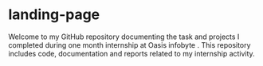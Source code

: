 # landing-page

Welcome to my GitHub repository documenting the task and projects I completed during one month internship at Oasis infobyte .
This repository includes code, 
documentation and reports related to my internship activity.
